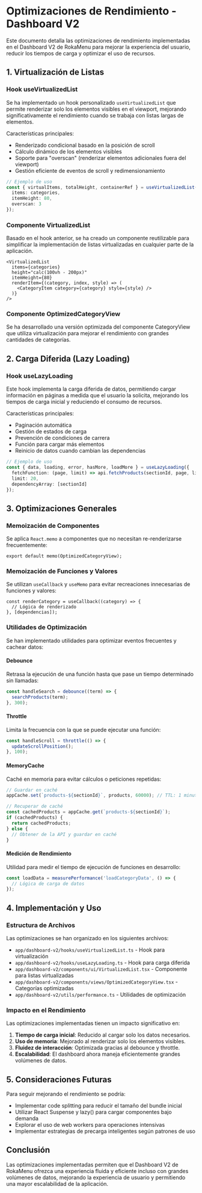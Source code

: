 # Optimizaciones de Rendimiento - Dashboard V2

Este documento detalla las optimizaciones de rendimiento implementadas en el Dashboard V2 de RokaMenu para mejorar la experiencia del usuario, reducir los tiempos de carga y optimizar el uso de recursos.

## 1. Virtualización de Listas

### Hook useVirtualizedList

Se ha implementado un hook personalizado `useVirtualizedList` que permite renderizar solo los elementos visibles en el viewport, mejorando significativamente el rendimiento cuando se trabaja con listas largas de elementos.

Características principales:
- Renderizado condicional basado en la posición de scroll
- Cálculo dinámico de los elementos visibles
- Soporte para "overscan" (renderizar elementos adicionales fuera del viewport)
- Gestión eficiente de eventos de scroll y redimensionamiento

```typescript
// Ejemplo de uso
const { virtualItems, totalHeight, containerRef } = useVirtualizedList({
  items: categories,
  itemHeight: 80,
  overscan: 3
});
```

### Componente VirtualizedList

Basado en el hook anterior, se ha creado un componente reutilizable para simplificar la implementación de listas virtualizadas en cualquier parte de la aplicación.

```tsx
<VirtualizedList
  items={categories}
  height="calc(100vh - 200px)"
  itemHeight={80}
  renderItem={(category, index, style) => (
    <CategoryItem category={category} style={style} />
  )}
/>
```

### Componente OptimizedCategoryView

Se ha desarrollado una versión optimizada del componente CategoryView que utiliza virtualización para mejorar el rendimiento con grandes cantidades de categorías.

## 2. Carga Diferida (Lazy Loading)

### Hook useLazyLoading

Este hook implementa la carga diferida de datos, permitiendo cargar información en páginas a medida que el usuario la solicita, mejorando los tiempos de carga inicial y reduciendo el consumo de recursos.

Características principales:
- Paginación automática
- Gestión de estados de carga
- Prevención de condiciones de carrera
- Función para cargar más elementos
- Reinicio de datos cuando cambian las dependencias

```typescript
// Ejemplo de uso
const { data, loading, error, hasMore, loadMore } = useLazyLoading({
  fetchFunction: (page, limit) => api.fetchProducts(sectionId, page, limit),
  limit: 20,
  dependencyArray: [sectionId]
});
```

## 3. Optimizaciones Generales

### Memoización de Componentes

Se aplica `React.memo` a componentes que no necesitan re-renderizarse frecuentemente:

```tsx
export default memo(OptimizedCategoryView);
```

### Memoización de Funciones y Valores

Se utilizan `useCallback` y `useMemo` para evitar recreaciones innecesarias de funciones y valores:

```tsx
const renderCategory = useCallback((category) => {
  // Lógica de renderizado
}, [dependencias]);
```

### Utilidades de Optimización

Se han implementado utilidades para optimizar eventos frecuentes y cachear datos:

#### Debounce

Retrasa la ejecución de una función hasta que pase un tiempo determinado sin llamadas:

```typescript
const handleSearch = debounce((term) => {
  searchProducts(term);
}, 300);
```

#### Throttle

Limita la frecuencia con la que se puede ejecutar una función:

```typescript
const handleScroll = throttle(() => {
  updateScrollPosition();
}, 100);
```

#### MemoryCache

Caché en memoria para evitar cálculos o peticiones repetidas:

```typescript
// Guardar en caché
appCache.set(`products-${sectionId}`, products, 60000); // TTL: 1 minuto

// Recuperar de caché
const cachedProducts = appCache.get(`products-${sectionId}`);
if (cachedProducts) {
  return cachedProducts;
} else {
  // Obtener de la API y guardar en caché
}
```

#### Medición de Rendimiento

Utilidad para medir el tiempo de ejecución de funciones en desarrollo:

```typescript
const loadData = measurePerformance('loadCategoryData', () => {
  // Lógica de carga de datos
});
```

## 4. Implementación y Uso

### Estructura de Archivos

Las optimizaciones se han organizado en los siguientes archivos:

- `app/dashboard-v2/hooks/useVirtualizedList.ts` - Hook para virtualización
- `app/dashboard-v2/hooks/useLazyLoading.ts` - Hook para carga diferida
- `app/dashboard-v2/components/ui/VirtualizedList.tsx` - Componente para listas virtualizadas
- `app/dashboard-v2/components/views/OptimizedCategoryView.tsx` - Categorías optimizadas
- `app/dashboard-v2/utils/performance.ts` - Utilidades de optimización

### Impacto en el Rendimiento

Las optimizaciones implementadas tienen un impacto significativo en:

1. **Tiempo de carga inicial**: Reducido al cargar solo los datos necesarios.
2. **Uso de memoria**: Mejorado al renderizar solo los elementos visibles.
3. **Fluidez de interacción**: Optimizada gracias al debounce y throttle.
4. **Escalabilidad**: El dashboard ahora maneja eficientemente grandes volúmenes de datos.

## 5. Consideraciones Futuras

Para seguir mejorando el rendimiento se podría:

- Implementar code splitting para reducir el tamaño del bundle inicial
- Utilizar React Suspense y lazy() para cargar componentes bajo demanda
- Explorar el uso de web workers para operaciones intensivas
- Implementar estrategias de precarga inteligentes según patrones de uso

## Conclusión

Las optimizaciones implementadas permiten que el Dashboard V2 de RokaMenu ofrezca una experiencia fluida y eficiente incluso con grandes volúmenes de datos, mejorando la experiencia de usuario y permitiendo una mayor escalabilidad de la aplicación. 